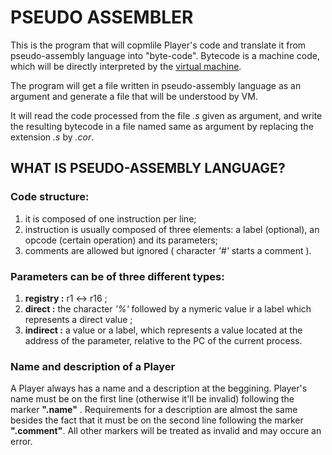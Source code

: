 # PSEUDO ASSEMBLER

This is the program that will copmlile Player's code and translate it from pseudo-assembly language into "byte-code". Bytecode is a machine code, which will be directly interpreted by the [virtual machine](https://github.com/yhetman/corewar "virtual machine").

The program will get a file written in pseudo-assembly language as an argument and generate a file that will be understood by VM.

It will read the code processed from the file *.s* given as argument, and write the resulting bytecode in a file named same as argument by replacing the extension *.s* by *.cor*.


## WHAT IS PSEUDO-ASSEMBLY LANGUAGE?


### Code structure:
1)	it is composed of one instruction per line;
2)	instruction is usually composed of three elements: a label (optional), an opcode (certain operation) and its parameters;
3)	comments are allowed but ignored ( character *'#'* starts a comment ).

### Parameters can be of three different types:
1) **registry :** r1 <-> r16 ;
2) **direct :** the character *'%'* followed by a nymeric value ir a label which represents a direct value ;
3) **indirect :** a value or a label, which represents a value located at the address of the parameter, relative to the PC of the current process.

### Name and description of a Player

  A Player always has a name and a description at the beggining.
  Player's name must be on the first line (otherwise it'll be invalid) following the marker **".name"** . Requirements for a description are almost the same besides the fact that it must be on the second line following the marker **".comment"**. All other markers will be treated as invalid and may occure an error.

